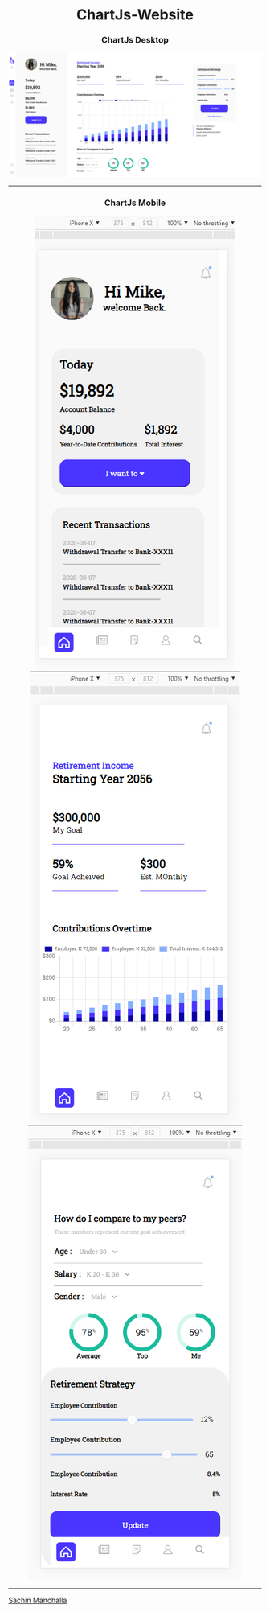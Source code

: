 <div align="center">

# ChartJs-Website

</div>
<div align="center">

### ChartJs Desktop


![Desktop](desktop.png)

</div>

---
<div align="center">

### ChartJs Mobile

![Mobile](mobile_1.png)
![Mobile](mobile_2.png)
![Mobile](mobile_3.png)

</div>

---

[Sachin Manchalla](https://github.com/raosachin800)

  

